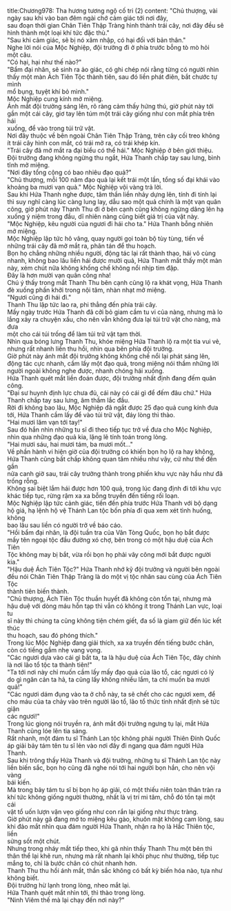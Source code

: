 title:Chương978: Tha hương tương ngộ cố tri (2)
content:
"Chủ thượng, vài ngày sau khi vào ban đêm ngài chớ cảm giác tới nơi đây,<br>sau đoạn thời gian Chân Tiên Thập Tràng hình thành trái cây, nơi đây đều sẽ<br>hình thành một loại khí tức đặc thù."<br>"Sau khi cảm giác, sẽ bị nó xâm nhập, có hại đối với bản thân."<br>Nghe lời nói của Mộc Nghiệp, đội trưởng đi ở phía trước bỗng tò mò hỏi<br>một câu.<br>"Có hại, hại như thế nào?"<br>"Bẩm đại nhân, sẽ sinh ra ảo giác, có ghi chép nói rằng từng có người nhìn<br>thấy một màn Ách Tiên Tộc thành tiên, sau đó liền phát điên, bắt chước tự mình<br>mổ bụng, tuyệt khí bỏ mình."<br>Mộc Nghiệp cung kính mở miệng.<br>Ánh mắt đội trưởng sáng lên, rõ ràng cảm thấy hứng thú, giờ phút này tới<br>gần một cái cây, giơ tay lên túm một trái cây giống như con mắt phía trên hái<br>xuống, để vào trong túi trữ vật.<br>Nơi đây thuộc về bên ngoài Chân Tiên Thập Tràng, trên cây cối treo không<br>ít trái cây hình con mắt, có trái mở ra, có trái khép kín.<br>"Trái cây đã mở mắt ra đại biểu có thể hái." Mộc Nghiệp ở bên giới thiệu.<br>Đội trưởng đang không ngừng thu ngắt, Hứa Thanh chắp tay sau lưng, bình<br>tĩnh mở miệng.<br>"Nơi đây tổng cộng có bao nhiêu đạo quả?"<br>"Chủ thượng, mỗi 100 năm đạo quả lại kết trái một lần, tổng số đại khái vào<br>khoảng ba mươi vạn quả." Mộc Nghiệp vội vàng trả lời.<br>Sau khi Hứa Thanh nghe được, tâm thần liền nhảy dựng lên, tính đi tính lại<br>thì suy nghĩ càng lúc càng lung lay, dẫu sao một quả chính là một vạn quân<br>công, giờ phút này Thanh Thu đi ở bên cạnh cũng không ngừng dâng lên hạ<br>xuống ý niệm trong đầu, dĩ nhiên nàng cũng biết giá trị của vật này.<br>"Mộc Nghiệp, kêu người của ngươi đi hái cho ta." Hứa Thanh bỗng nhiên<br>mở miệng.<br>Mộc Nghiệp lập tức hô vâng, quay người gọi toàn bộ tùy tùng, tiến về<br>những trái cây đã mở mắt ra, phân tán để thu hoạch.<br>Bọn họ chẳng những nhiều người, động tác lại rất thành thạo, hái vô cùng<br>nhanh, không bao lâu liền hái được mười quả, Hứa Thanh mắt thấy một màn<br>này, xém chút nữa không khống chế không nổi nhịp tim đập.<br>Đây là hơn mười vạn quân công nha!<br>Chú ý thấy trong mắt Thanh Thu bên cạnh cũng lộ ra khát vọng, Hứa Thanh<br>đè xuống phấn khởi trong nội tâm, nhàn nhạt mở miệng.<br>"Ngươi cũng đi hái đi."<br>Thanh Thu lập tức lao ra, phi thẳng đến phía trái cây.<br>Mấy ngày trước Hứa Thanh đã cởi bỏ giam cầm tu vi của nàng, nhưng mà lo<br>lắng xảy ra chuyện xấu, cho nên vẫn không đưa lại túi trữ vật cho nàng, mà đưa<br>một cho cái túi trống để làm túi trữ vật tạm thời.<br>Nhìn qua bóng lưng Thanh Thu, khóe miệng Hứa Thanh lộ ra một tia vui vẻ,<br>nhưng rất nhanh liền thu hồi, nhìn qua bên phía đội trưởng.<br>Giờ phút này ánh mắt đội trưởng không khống chế nổi lại phát sáng lên,<br>động tác cực nhanh, cầm lấy một đạo quả, trong miệng nói thầm những lời<br>người ngoài không nghe được, nhanh chóng hái xuống.<br>Hứa Thanh quét mắt liền đoán được, đội trưởng nhất định đang đếm quân<br>công.<br>"Đại sư huynh định lực chưa đủ, cái này có cái gì để đếm đâu chứ." Hứa<br>Thanh chắp tay sau lưng, âm thầm lắc đầu.<br>Rời đi không bao lâu, Mộc Nghiệp đã ngắt được 25 đạo quả cung kính đưa<br>tới, Hứa Thanh cầm lấy để vào túi trữ vật, đáy lòng thì thào.<br>"Hai mươi lăm vạn tới tay!"<br>Sau đó hắn nhìn những tu sĩ đi theo tiếp tục trở về đưa cho Mộc Nghiệp,<br>nhìn qua những đạo quả kia, lặng lẽ tính toán trong lòng.<br>"Hai mươi sáu, hai mươi tám, ba mươi mốt..."<br>Về phần hành vi hiện giờ của đội trưởng có khiến bọn họ lộ ra hay không,<br>Hứa Thanh cũng bất chấp không quan tâm nhiều như vậy, cứ như thế đến gần<br>nửa canh giờ sau, trái cây trưởng thành trong phiến khu vực này hầu như đã<br>trống rỗng.<br>Không sai biệt lắm hái được hơn 100 quả, trong lúc đang định đi tới khu vực<br>khác tiếp tục, rừng rậm xa xa bỗng truyền đến tiếng rối loạn.<br>Mộc Nghiệp lập tức cảnh giác, tiến đến phía trước Hứa Thanh với bộ dạng<br>hộ giá, hạ lệnh hộ vệ Thánh Lan tộc bốn phía đi qua xem xét tình huống, không<br>bao lâu sau liền có người trở về báo cáo.<br>"Hồi bẩm đại nhân, là đội tuần tra của Vân Tòng Quốc, bọn họ bắt được<br>mấy tên ngoại tộc đầu đường xó chợ, bên trong có một hậu duệ của Ách Tiên<br>Tộc không may bị bắt, vừa rồi bọn họ phải vây công mới bắt được người kia."<br>"Hậu duệ Ách Tiên Tộc?" Hứa Thanh nhớ kỹ đội trưởng và người bên ngoài<br>đều nói Chân Tiên Thập Tràng là do một vị tộc nhân sau cùng của Ách Tiên Tộc<br>thành tiên biến thành.<br>"Chủ thượng, Ách Tiên Tộc thuần huyết đã không còn tồn tại, nhưng mà<br>hậu duệ với dòng máu hỗn tạp thì vẫn có không ít trong Thánh Lan vực, loại tu<br>sĩ này thì chúng ta cũng không tiện chém giết, đa số là giam giữ đến lúc kết thúc<br>thu hoạch, sau đó phóng thích."<br>Trong lúc Mộc Nghiệp đang giải thích, xa xa truyền đến tiếng bước chân,<br>còn có tiếng gầm nhẹ vang vọng.<br>"Các ngươi dựa vào cái gì bắt ta, ta là hậu duệ của Ách Tiên Tộc, đây chính<br>là nơi lão tổ tộc ta thành tiên!"<br>"Ta tới nơi này chỉ muốn cầm lấy mấy đạo quả của lão tổ, các ngươi có lý<br>do gì ngăn cản ta hả, ta cũng lấy không nhiều lắm, ta chỉ muốn ba mươi quả!"<br>"Các ngươi dám đụng vào ta ở chỗ này, ta sẽ chết cho các ngươi xem, để<br>cho máu của ta chảy vào trên người lão tổ, lão tổ thức tỉnh nhất định sẽ tức giận<br>các ngươi!"<br>Trong lúc giọng nói truyền ra, ánh mắt đội trưởng ngưng tụ lại, mắt Hứa<br>Thanh cũng lóe lên tia sáng.<br>Rất nhanh, một đám tu sĩ Thánh Lan tộc không phải người Thiên Đính Quốc<br>áp giải bảy tám tên tu sĩ lẻn vào nơi đây đi ngang qua đám người Hứa Thanh.<br>Sau khi trông thấy Hứa Thanh và đội trưởng, những tu sĩ Thánh Lan tộc này<br>liền biến sắc, bọn họ cũng đã nghe nói tới hai người bọn hắn, cho nên vội vàng<br>bái kiến.<br>Mà trong bảy tám tu sĩ bị bọn họ áp giải, có một thiếu niên toàn thân tràn ra<br>khí tức không giống người thường, nhất là vị trí mi tâm, chỗ đó tồn tại một cái<br>vật tổ uốn lượn vặn vẹo giống như con rắn lại giống như thực tràng.<br>Giờ phút này gã đang mở to miệng kêu gào, khuôn mặt không cam lòng, sau<br>khi đảo mắt nhìn qua đám người Hứa Thanh, nhận ra họ là Hắc Thiên tộc, liền<br>sửng sốt một chút.<br>Nhưng trong nháy mắt tiếp theo, khi gã nhìn thấy Thanh Thu một bên thì<br>thân thể lại khẽ run, nhưng mà rất nhanh lại khôi phục như thường, tiếp tục<br>mắng to, chỉ là bước chân có chút nhanh hơn.<br>Thanh Thu thu hồi ánh mắt, thần sắc không có bất kỳ biến hóa nào, tựa như<br>không biết.<br>Đội trưởng hừ lạnh trong lòng, nheo mắt lại.<br>Hứa Thanh quét mắt nhìn tới, thì thào trong lòng.<br>"Ninh Viêm thế mà lại chạy đến nơi này?"